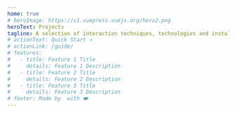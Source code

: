 ```yaml
---
home: true
# heroImage: https://v1.vuepress.vuejs.org/hero2.png
heroText: Projects
tagline: A selection of interaction techniques, technologies and installations that showcase my experience in situated interaction design, technology developement and in-the-wild deployments.
# actionText: Quick Start →
# actionLink: /guide/
# features:
#   - title: Feature 1 Title
#     details: Feature 1 Description
#   - title: Feature 2 Title
#     details: Feature 2 Description
#   - title: Feature 3 Title
#     details: Feature 3 Description
# footer: Made by  with ❤️
---
```


<ProjectsList :dir="'projects'" />

